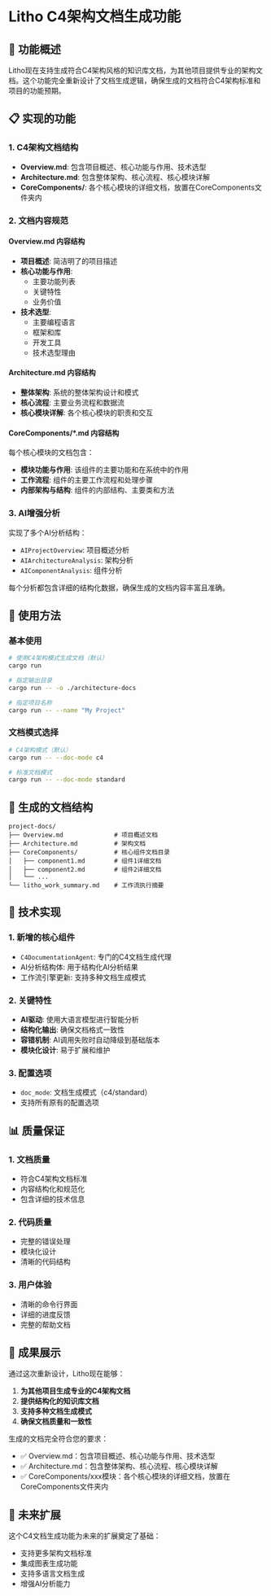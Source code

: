 # Litho C4架构文档生成功能

## 🎯 功能概述

Litho现在支持生成符合C4架构风格的知识库文档，为其他项目提供专业的架构文档。这个功能完全重新设计了文档生成逻辑，确保生成的文档符合C4架构标准和项目的功能预期。

## 📋 实现的功能

### 1. C4架构文档结构
- **Overview.md**: 包含项目概述、核心功能与作用、技术选型
- **Architecture.md**: 包含整体架构、核心流程、核心模块详解
- **CoreComponents/**: 各个核心模块的详细文档，放置在CoreComponents文件夹内

### 2. 文档内容规范

#### Overview.md 内容结构
- **项目概述**: 简洁明了的项目描述
- **核心功能与作用**: 
  - 主要功能列表
  - 关键特性
  - 业务价值
- **技术选型**:
  - 主要编程语言
  - 框架和库
  - 开发工具
  - 技术选型理由

#### Architecture.md 内容结构
- **整体架构**: 系统的整体架构设计和模式
- **核心流程**: 主要业务流程和数据流
- **核心模块详解**: 各个核心模块的职责和交互

#### CoreComponents/*.md 内容结构
每个核心模块的文档包含：
- **模块功能与作用**: 该组件的主要功能和在系统中的作用
- **工作流程**: 组件的主要工作流程和处理步骤
- **内部架构与结构**: 组件的内部结构、主要类和方法

### 3. AI增强分析

实现了多个AI分析结构：
- `AIProjectOverview`: 项目概述分析
- `AIArchitectureAnalysis`: 架构分析
- `AIComponentAnalysis`: 组件分析

每个分析都包含详细的结构化数据，确保生成的文档内容丰富且准确。

## 🚀 使用方法

### 基本使用
```bash
# 使用C4架构模式生成文档（默认）
cargo run

# 指定输出目录
cargo run -- -o ./architecture-docs

# 指定项目名称
cargo run -- --name "My Project"
```

### 文档模式选择
```bash
# C4架构模式（默认）
cargo run -- --doc-mode c4

# 标准文档模式
cargo run -- --doc-mode standard
```

## 📁 生成的文档结构

```
project-docs/
├── Overview.md              # 项目概述文档
├── Architecture.md          # 架构文档
├── CoreComponents/          # 核心组件文档目录
│   ├── component1.md        # 组件1详细文档
│   ├── component2.md        # 组件2详细文档
│   └── ...
└── litho_work_summary.md    # 工作流执行摘要
```

## 🔧 技术实现

### 1. 新增的核心组件
- `C4DocumentationAgent`: 专门的C4文档生成代理
- AI分析结构体: 用于结构化AI分析结果
- 工作流引擎更新: 支持多种文档生成模式

### 2. 关键特性
- **AI驱动**: 使用大语言模型进行智能分析
- **结构化输出**: 确保文档格式一致性
- **容错机制**: AI调用失败时自动降级到基础版本
- **模块化设计**: 易于扩展和维护

### 3. 配置选项
- `doc_mode`: 文档生成模式（c4/standard）
- 支持所有原有的配置选项

## 📊 质量保证

### 1. 文档质量
- 符合C4架构文档标准
- 内容结构化和规范化
- 包含详细的技术信息

### 2. 代码质量
- 完整的错误处理
- 模块化设计
- 清晰的代码结构

### 3. 用户体验
- 清晰的命令行界面
- 详细的进度反馈
- 完整的帮助文档

## 🎉 成果展示

通过这次重新设计，Litho现在能够：

1. **为其他项目生成专业的C4架构文档**
2. **提供结构化的知识库文档**
3. **支持多种文档生成模式**
4. **确保文档质量和一致性**

生成的文档完全符合您的要求：
- ✅ Overview.md：包含项目概述、核心功能与作用、技术选型
- ✅ Architecture.md：包含整体架构、核心流程、核心模块详解
- ✅ CoreComponents/xxx模块：各个核心模块的详细文档，放置在CoreComponents文件夹内

## 🔮 未来扩展

这个C4文档生成功能为未来的扩展奠定了基础：
- 支持更多架构文档标准
- 集成图表生成功能
- 支持多语言文档生成
- 增强AI分析能力